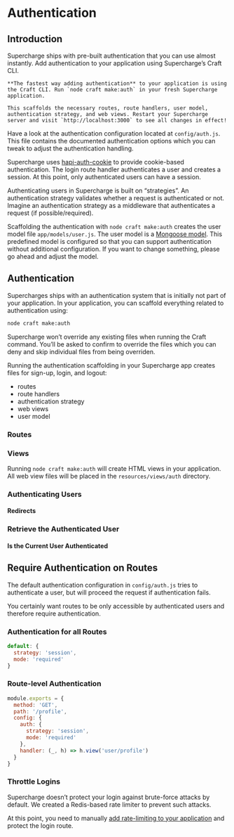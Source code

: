 # Authentication


## Introduction
Supercharge ships with pre-built authentication that you can use almost instantly. Add authentication to your application using Supercharge’s Craft CLI.

```info
**The fastest way adding authentication** to your application is using the Craft CLI. Run `node craft make:auth` in your fresh Supercharge application.

This scaffolds the necessary routes, route handlers, user model, authentication strategy, and web views. Restart your Supercharge server and visit `http://localhost:3000` to see all changes in effect!
```

Have a look at the authentication configuration located at `config/auth.js`. This file contains the documented authentication options which you can tweak to adjust the authentication handling.

Supercharge uses [hapi-auth-cookie](https://github.com/hapijs/hapi-auth-cookie) to provide cookie-based authentication. The login route handler authenticates a user and creates a session. At this point, only authenticated users can have a session.

Authenticating users in Supercharge is built on “strategies”. An authentication strategy validates whether a request is authenticated or not. Imagine an authentication strategy as a middleware that authenticates a request (if possible/required).

Scaffolding the authentication with `node craft make:auth` creates the user model file `app/models/user.js`. The user model is a [Mongoose model](/docs/{{version}}/mongodb-preset#mongoose-orm). This predefined model is configured so that you can support authentication without additional configuration. If you want to change something, please go ahead and adjust the model.


## Authentication
Supercharges ships with an authentication system that is initially not part of your application. In your application, you can scaffold everything related to authentication using:

```bash
node craft make:auth
```

Supercharge won’t override any existing files when running the Craft command. You’ll be asked to confirm to override the files which you can deny and skip individual files from being overriden.

Running the authentication scaffolding in your Supercharge app creates files for sign-up, login, and logout:

- routes
- route handlers
- authentication strategy
- web views
- user model


### Routes


### Views
Running `node craft make:auth` will create HTML views in your application. All web view files will be placed in the `resources/views/auth` directory.


### Authenticating Users

#### Redirects

### Retrieve the Authenticated User

#### Is the Current User Authenticated


## Require Authentication on Routes
The default authentication configuration in `config/auth.js` tries to authenticate a user, but will proceed the request if authentication fails.

You certainly want routes to be only accessible by authenticated users and therefore require authentication.


### Authentication for all Routes


```js
default: {
  strategy: 'session',
  mode: 'required'
}
```


### Route-level Authentication


```js
module.exports = {
  method: 'GET',
  path: '/profile',
  config: {
    auth: {
      strategy: 'session',
      mode: 'required'
    },
    handler: (_, h) => h.view('user/profile')
  }
}
```


### Throttle Logins
Supercharge doesn’t protect your login against brute-force attacks by default. We created a Redis-based rate limiter to prevent such attacks.

At this point, you need to manually [add rate-limiting to your application](/docs/{{version}}/rate-limiting) and protect the login route.
